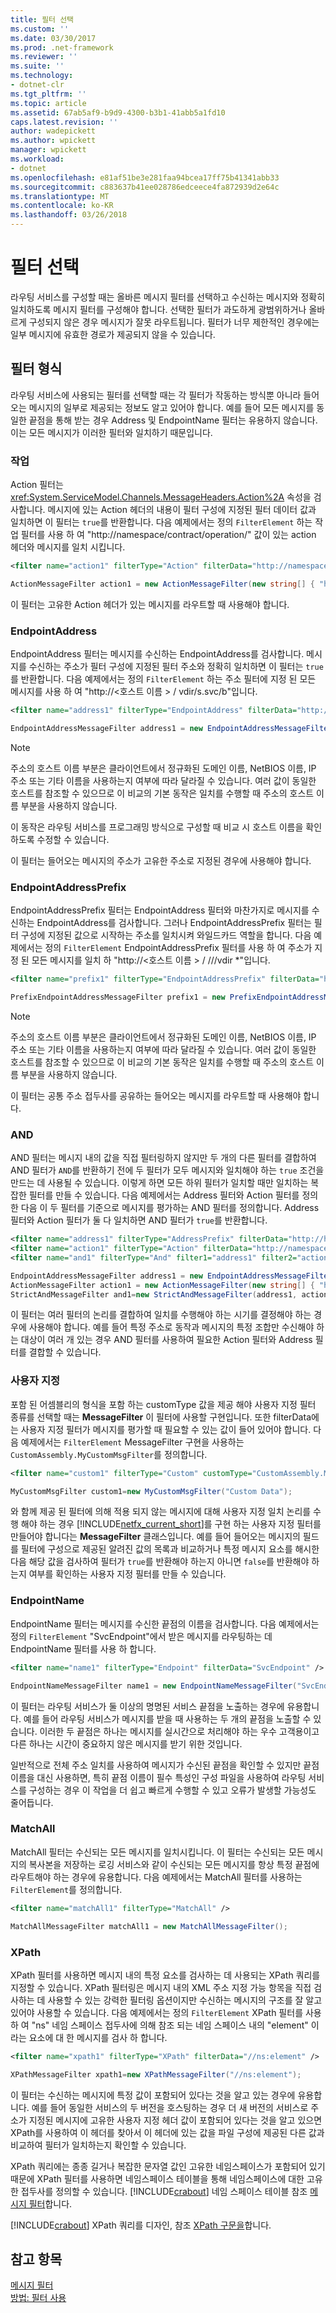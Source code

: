 ```yaml
---
title: 필터 선택
ms.custom: ''
ms.date: 03/30/2017
ms.prod: .net-framework
ms.reviewer: ''
ms.suite: ''
ms.technology:
- dotnet-clr
ms.tgt_pltfrm: ''
ms.topic: article
ms.assetid: 67ab5af9-b9d9-4300-b3b1-41abb5a1fd10
caps.latest.revision: ''
author: wadepickett
ms.author: wpickett
manager: wpickett
ms.workload:
- dotnet
ms.openlocfilehash: e81af51be3e281faa94bcea17ff75b41341abb33
ms.sourcegitcommit: c883637b41ee028786edceece4fa872939d2e64c
ms.translationtype: MT
ms.contentlocale: ko-KR
ms.lasthandoff: 03/26/2018
---
```

# <a name="choosing-a-filter"></a>필터 선택
라우팅 서비스를 구성할 때는 올바른 메시지 필터를 선택하고 수신하는 메시지와 정확히 일치하도록 메시지 필터를 구성해야 합니다. 선택한 필터가 과도하게 광범위하거나 올바르게 구성되지 않은 경우 메시지가 잘못 라우트됩니다. 필터가 너무 제한적인 경우에는 일부 메시지에 유효한 경로가 제공되지 않을 수 있습니다.  
  
## <a name="filter-types"></a>필터 형식  
 라우팅 서비스에 사용되는 필터를 선택할 때는 각 필터가 작동하는 방식뿐 아니라 들어오는 메시지의 일부로 제공되는 정보도 알고 있어야 합니다. 예를 들어 모든 메시지를 동일한 끝점을 통해 받는 경우 Address 및 EndpointName 필터는 유용하지 않습니다. 이는 모든 메시지가 이러한 필터와 일치하기 때문입니다.  
  
### <a name="action"></a>작업  
 Action 필터는 <xref:System.ServiceModel.Channels.MessageHeaders.Action%2A> 속성을 검사합니다. 메시지에 있는 Action 헤더의 내용이 필터 구성에 지정된 필터 데이터 값과 일치하면 이 필터는 `true`를 반환합니다. 다음 예제에서는 정의 `FilterElement` 하는 작업 필터를 사용 하 여 "http://namespace/contract/operation/" 값이 있는 action 헤더와 메시지를 일치 시킵니다.  
  
```xml  
<filter name="action1" filterType="Action" filterData="http://namespace/contract/operation/" />  
```  
  
```csharp  
ActionMessageFilter action1 = new ActionMessageFilter(new string[] { "http://namespace/contract/operation" });  
```  
  
 이 필터는 고유한 Action 헤더가 있는 메시지를 라우트할 때 사용해야 합니다.  
  
### <a name="endpointaddress"></a>EndpointAddress  
 EndpointAddress 필터는 메시지를 수신하는 EndpointAddress를 검사합니다. 메시지를 수신하는 주소가 필터 구성에 지정된 필터 주소와 정확히 일치하면 이 필터는 `true`를 반환합니다. 다음 예제에서는 정의 `FilterElement` 하는 주소 필터에 지정 된 모든 메시지를 사용 하 여 "http://\<호스트 이름 > / vdir/s.svc/b"입니다.  
  
```xml  
<filter name="address1" filterType="EndpointAddress" filterData="http://host/vdir/s.svc/b" />  
```  
  
```csharp  
EndpointAddressMessageFilter address1 = new EndpointAddressMessageFilter(new EndpointAddress("http://host/vdir/s.svc/b"), false);  
```  
  
> [!NOTE]
>  주소의 호스트 이름 부분은 클라이언트에서 정규화된 도메인 이름, NetBIOS 이름, IP 주소 또는 기타 이름을 사용하는지 여부에 따라 달라질 수 있습니다. 여러 값이 동일한 호스트를 참조할 수 있으므로 이 비교의 기본 동작은 일치를 수행할 때 주소의 호스트 이름 부분을 사용하지 않습니다.  
>   
>  이 동작은 라우팅 서비스를 프로그래밍 방식으로 구성할 때 비교 시 호스트 이름을 확인하도록 수정할 수 있습니다.  
  
 이 필터는 들어오는 메시지의 주소가 고유한 주소로 지정된 경우에 사용해야 합니다.  
  
### <a name="endpointaddressprefix"></a>EndpointAddressPrefix  
 EndpointAddressPrefix 필터는 EndpointAddress 필터와 마찬가지로 메시지를 수신하는 EndpointAddress를 검사합니다. 그러나 EndpointAddressPrefix 필터는 필터 구성에 지정된 값으로 시작하는 주소를 일치시켜 와일드카드 역할을 합니다. 다음 예제에서는 정의 `FilterElement` EndpointAddressPrefix 필터를 사용 하 여 주소가 지정 된 모든 메시지를 일치 하 "http://\<호스트 이름 > / //<hostname>/vdir *"입니다.  
  
```xml  
<filter name="prefix1" filterType="EndpointAddressPrefix" filterData="http://host/vdir" />  
```  
  
```csharp  
PrefixEndpointAddressMessageFilter prefix1 = new PrefixEndpointAddressMessageFilter(new EndpointAddress("http://host/vdir/s.svc/b"), false);  
```  
  
> [!NOTE]
>  주소의 호스트 이름 부분은 클라이언트에서 정규화된 도메인 이름, NetBIOS 이름, IP 주소 또는 기타 이름을 사용하는지 여부에 따라 달라질 수 있습니다. 여러 값이 동일한 호스트를 참조할 수 있으므로 이 비교의 기본 동작은 일치를 수행할 때 주소의 호스트 이름 부분을 사용하지 않습니다.  
  
 이 필터는 공통 주소 접두사를 공유하는 들어오는 메시지를 라우트할 때 사용해야 합니다.  
  
### <a name="and"></a>AND  
 AND 필터는 메시지 내의 값을 직접 필터링하지 않지만 두 개의 다른 필터를 결합하여 AND 필터가 `AND`를 반환하기 전에 두 필터가 모두 메시지와 일치해야 하는 `true` 조건을 만드는 데 사용될 수 있습니다. 이렇게 하면 모든 하위 필터가 일치할 때만 일치하는 복잡한 필터를 만들 수 있습니다. 다음 예제에서는 Address 필터와 Action 필터를 정의한 다음 이 두 필터를 기준으로 메시지를 평가하는 AND 필터를 정의합니다. Address 필터와 Action 필터가 둘 다 일치하면 AND 필터가 `true`를 반환합니다.  
  
```xml  
<filter name="address1" filterType="AddressPrefix" filterData="http://host/vdir"/>  
<filter name="action1" filterType="Action" filterData="http://namespace/contract/operation/"/>  
<filter name="and1" filterType="And" filter1="address1" filter2="action1" />  
```  
  
```csharp  
EndpointAddressMessageFilter address1 = new EndpointAddressMessageFilter(new EndpointAddress("http://host/vdir/s.svc/b"), false);  
ActionMessageFilter action1 = new ActionMessageFilter(new string[] { "http://namespace/contract/operation" });  
StrictAndMessageFilter and1=new StrictAndMessageFilter(address1, action1);  
```  
  
 이 필터는 여러 필터의 논리를 결합하여 일치를 수행해야 하는 시기를 결정해야 하는 경우에 사용해야 합니다. 예를 들어 특정 주소로 동작과 메시지의 특정 조합만 수신해야 하는 대상이 여러 개 있는 경우 AND 필터를 사용하여 필요한 Action 필터와 Address 필터를 결합할 수 있습니다.  
  
### <a name="custom"></a>사용자 지정  
 포함 된 어셈블리의 형식을 포함 하는 customType 값을 제공 해야 사용자 지정 필터 종류를 선택할 때는 **MessageFilter** 이 필터에 사용할 구현입니다. 또한 filterData에는 사용자 지정 필터가 메시지를 평가할 때 필요할 수 있는 값이 들어 있어야 합니다. 다음 예제에서는 `FilterElement` MessageFilter 구현을 사용하는 `CustomAssembly.MyCustomMsgFilter`를 정의합니다.  
  
```xml  
<filter name="custom1" filterType="Custom" customType="CustomAssembly.MyCustomMsgFilter, CustomAssembly" filterData="Custom Data" />  
```  
  
```csharp  
MyCustomMsgFilter custom1=new MyCustomMsgFilter("Custom Data");  
```  
  
 와 함께 제공 된 필터에 의해 적용 되지 않는 메시지에 대해 사용자 지정 일치 논리를 수행 해야 하는 경우 [!INCLUDE[netfx_current_short](../../../../includes/netfx-current-short-md.md)]를 구현 하는 사용자 지정 필터를 만들어야 합니다는 **MessageFilter** 클래스입니다. 예를 들어 들어오는 메시지의 필드를 필터에 구성으로 제공된 알려진 값의 목록과 비교하거나 특정 메시지 요소를 해시한 다음 해당 값을 검사하여 필터가 `true`를 반환해야 하는지 아니면 `false`를 반환해야 하는지 여부를 확인하는 사용자 지정 필터를 만들 수 있습니다.  
  
### <a name="endpointname"></a>EndpointName  
 EndpointName 필터는 메시지를 수신한 끝점의 이름을 검사합니다. 다음 예제에서는 정의 `FilterElement` "SvcEndpoint"에서 받은 메시지를 라우팅하는 데 EndpointName 필터를 사용 하 합니다.  
  
```xml  
<filter name="name1" filterType="Endpoint" filterData="SvcEndpoint" />  
```  
  
```csharp  
EndpointNameMessageFilter name1 = new EndpointNameMessageFilter("SvcEndpoint");  
```  
  
 이 필터는 라우팅 서비스가 둘 이상의 명명된 서비스 끝점을 노출하는 경우에 유용합니다. 예를 들어 라우팅 서비스가 메시지를 받을 때 사용하는 두 개의 끝점을 노출할 수 있습니다. 이러한 두 끝점은 하나는 메시지를 실시간으로 처리해야 하는 우수 고객용이고 다른 하나는 시간이 중요하지 않은 메시지를 받기 위한 것입니다.  
  
 일반적으로 전체 주소 일치를 사용하여 메시지가 수신된 끝점을 확인할 수 있지만 끝점 이름을 대신 사용하면, 특히 끝점 이름이 필수 특성인 구성 파일을 사용하여 라우팅 서비스를 구성하는 경우 이 작업을 더 쉽고 빠르게 수행할 수 있고 오류가 발생할 가능성도 줄어듭니다.  
  
### <a name="matchall"></a>MatchAll  
 MatchAll 필터는 수신되는 모든 메시지를 일치시킵니다. 이 필터는 수신되는 모든 메시지의 복사본을 저장하는 로깅 서비스와 같이 수신되는 모든 메시지를 항상 특정 끝점에 라우트해야 하는 경우에 유용합니다. 다음 예제에서는 MatchAll 필터를 사용하는 `FilterElement`를 정의합니다.  
  
```xml  
<filter name="matchAll1" filterType="MatchAll" />  
```  
  
```csharp  
MatchAllMessageFilter matchAll1 = new MatchAllMessageFilter();  
```  
  
### <a name="xpath"></a>XPath  
 XPath 필터를 사용하면 메시지 내의 특정 요소를 검사하는 데 사용되는 XPath 쿼리를 지정할 수 있습니다. XPath 필터링은 메시지 내의 XML 주소 지정 가능 항목을 직접 검사하는 데 사용할 수 있는 강력한 필터링 옵션이지만 수신하는 메시지의 구조를 잘 알고 있어야 사용할 수 있습니다. 다음 예제에서는 정의 `FilterElement` XPath 필터를 사용 하 여 "ns" 네임 스페이스 접두사에 의해 참조 되는 네임 스페이스 내의 "element" 이라는 요소에 대 한 메시지를 검사 하 합니다.  
  
```xml  
<filter name="xpath1" filterType="XPath" filterData="//ns:element" />  
```  
  
```csharp  
XPathMessageFilter xpath1=new XPathMessageFilter("//ns:element");  
```  
  
 이 필터는 수신하는 메시지에 특정 값이 포함되어 있다는 것을 알고 있는 경우에 유용합니다. 예를 들어 동일한 서비스의 두 버전을 호스팅하는 경우 더 새 버전의 서비스로 주소가 지정된 메시지에 고유한 사용자 지정 헤더 값이 포함되어 있다는 것을 알고 있으면 XPath를 사용하여 이 헤더를 찾아서 이 헤더에 있는 값을 파일 구성에 제공된 다른 값과 비교하여 필터가 일치하는지 확인할 수 있습니다.  
  
 XPath 쿼리에는 종종 길거나 복잡한 문자열 값인 고유한 네임스페이스가 포함되어 있기 때문에 XPath 필터를 사용하면 네임스페이스 테이블을 통해 네임스페이스에 대한 고유한 접두사를 정의할 수 있습니다. [!INCLUDE[crabout](../../../../includes/crabout-md.md)] 네임 스페이스 테이블 참조 [메시지 필터](../../../../docs/framework/wcf/feature-details/message-filters.md)합니다.  
  
 [!INCLUDE[crabout](../../../../includes/crabout-md.md)] XPath 쿼리를 디자인, 참조 [XPath 구문을](http://go.microsoft.com/fwlink/?LinkId=164592)합니다.  
  
## <a name="see-also"></a>참고 항목  
 [메시지 필터](../../../../docs/framework/wcf/feature-details/message-filters.md)  
 [방법: 필터 사용](../../../../docs/framework/wcf/feature-details/how-to-use-filters.md)
